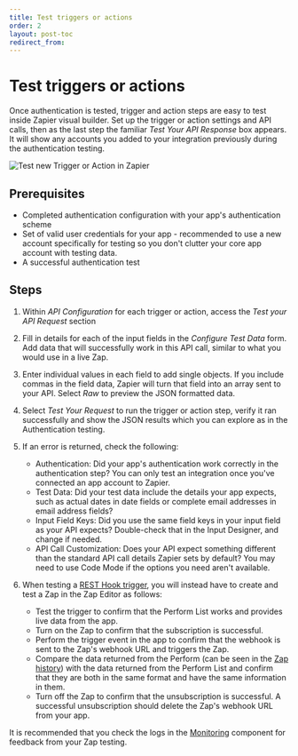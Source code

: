 ```yaml
---
title: Test triggers or actions
order: 2
layout: post-toc
redirect_from: 
---
```


# Test triggers or actions

Once authentication is tested, trigger and action steps are easy to test inside Zapier visual builder. Set up the trigger or action settings and API calls, then as the last step the familiar _Test Your API Response_ box appears. It will show any accounts you added to your integration previously during the authentication testing.

![Test new Trigger or Action in Zapier](https://cdn.zappy.app/b8bd7bcad203fd0473c25a64dd2203c6.png)

## Prerequisites

- Completed authentication configuration with your app's authentication scheme
- Set of valid user credentials for your app - recommended to use a new account specifically for testing so you don't clutter your core app account with testing data. 
- A successful authentication test

## Steps

1. Within _API Configuration_ for each trigger or action, access the _Test your API Request_ section
2. Fill in details for each of the input fields in the _Configure Test Data_ form. Add data that will successfully work in this API call, similar to what you would use in a live Zap.
3. Enter individual values in each field to add single objects. If you include commas in the field data, Zapier will turn that field into an array sent to your API. Select _Raw_ to preview the JSON formatted data.
4. Select _Test Your Request_ to run the trigger or action step, verify it ran successfully and show the JSON results which you can explore as in the Authentication testing.
5. If an error is returned, check the following:

    - Authentication: Did your app's authentication work correctly in the authentication step? You can only test an integration once you've connected an app account to Zapier.
    - Test Data: Did your test data include the details your app expects, such as actual dates in date fields or complete email addresses in email address fields?
    - Input Field Keys: Did you use the same field keys in your input field as your API expects? Double-check that in the Input Designer, and change if needed.
    - API Call Customization: Does your API expect something different than the standard API call details Zapier sets by default? You may need to use Code Mode if the options you need aren't available.

6. When testing a [REST Hook trigger](https://platform.zapier.com/build/hook-trigger), you will instead have to create and test a Zap in the Zap Editor as follows:

    - Test the trigger to confirm that the Perform List works and provides live data from the app.
    - Turn on the Zap to confirm that the subscription is successful.
    - Perform the trigger event in the app to confirm that the webhook is sent to the Zap's webhook URL and triggers the Zap.
    - Compare the data returned from the Perform (can be seen in the [Zap history](https://help.zapier.com/hc/en-us/articles/8496291148685-View-and-manage-your-Zap-history)) with the data returned from the Perform List and confirm that they are both in the same format and have the same information in them.
    - Turn off the Zap to confirm that the unsubscription is successful. A successful unsubscription should delete the Zap's webhook URL from your app.

It is recommended that you check the logs in the [Monitoring](https://platform.zapier.com/build/test-monitoring) component for feedback from your Zap testing.